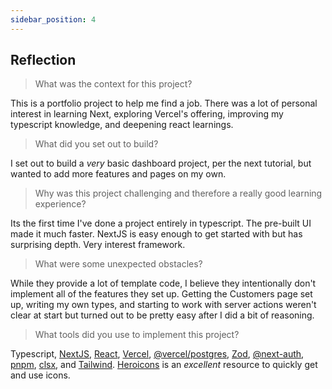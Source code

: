 ```yaml
---
sidebar_position: 4
---
```


## Reflection

> What was the context for this project? 

This is a portfolio project to help me find a job. There was a lot of personal interest in learning Next, exploring Vercel's offering, improving my typescript knowledge, and deepening react learnings.


> What did you set out to build?

I set out to build a *very* basic dashboard project, per the next tutorial, but wanted to add more features and pages on my own.


> Why was this project challenging and therefore a really good learning experience?

Its the first time I've done a project entirely in typescript. The pre-built UI made it much faster. NextJS is easy enough to get started with but has surprising depth. Very interest framework.


> What were some unexpected obstacles?

While they provide a lot of template code, I believe they intentionally don't implement all of the features they set up. Getting the Customers page set up, writing my own types, and starting to work with server actions weren't clear at start but turned out to be pretty easy after I did a bit of reasoning. 


> What tools did you use to implement this project?

Typescript, [NextJS](https://nextjs.org), [React](https://react.dev), [Vercel](https://vercel.com/), [@vercel/postgres](https://vercel.com/docs/storage/vercel-postgres), [Zod](https://zod.dev/), [@next-auth](https://next-auth.js.org/), [pnpm](https://pnpm.io/), [clsx](https://www.npmjs.com/package/clsx), and [Tailwind](https://tailwindcss.com/). [Heroicons](https://heroicons.com/) is an *excellent* resource to quickly get and use icons. 